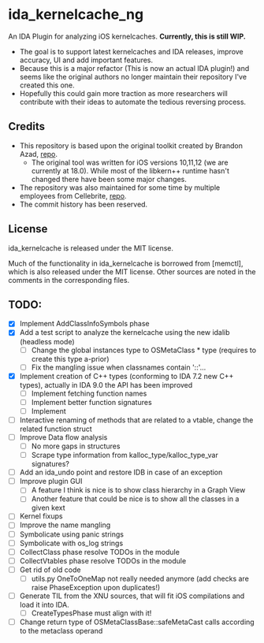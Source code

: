# ida_kernelcache_ng
An IDA Plugin for analyzing iOS kernelcaches. **Currently, this is still WIP.**

* The goal is to support latest kernelcaches and IDA releases, improve accuracy, UI and add important features.
* Because this is a major refactor (This is now an actual IDA plugin!) and seems like the original authors no longer maintain their repository I've created this one.
* Hopefully this could gain more traction as more researchers will contribute with their ideas to automate the tedious reversing process.

## Credits
* This repository is based upon the original toolkit created by Brandon Azad, [repo](https://github.com/bazad/ida_kernelcache).
  * The original tool was written for iOS versions 10,11,12 (we are currently at 18.0). While most of the libkern++ runtime hasn't changed there have been some major changes.
* The repository was also maintained for some time by multiple employees from Cellebrite, [repo](https://github.com/cellebrite-labs/ida_kernelcache).
* The commit history has been reserved.

## License
ida_kernelcache is released under the MIT license.

Much of the functionality in ida_kernelcache is borrowed from [memctl], which is also released
under the MIT license. Other sources are noted in the comments in the corresponding files.

## TODO:
- [X] Implement AddClassInfoSymbols phase
- [X] Add a test script to analyze the kernelcache using the new idalib (headless mode)
  - [ ] Change the global instances type to OSMetaClass * type (requires to create this type a-prior)
  - [ ] Fix the mangling issue when classnames contain '::'...
- [X] Implement creation of C++ types (conforming to IDA 7.2 new C++ types), actually in IDA 9.0 the API has been improved 
  - [ ] Implement fetching function names
  - [ ] Implement better function signatures
  - [ ] Implement 
- [ ] Interactive renaming of methods that are related to a vtable, change the related function struct
- [ ] Improve Data flow analysis
  - [ ] No more gaps in structures
  - [ ] Scrape type information from kalloc_type/kalloc_type_var signatures?
- [ ] Add an ida_undo point and restore IDB in case of an exception
- [ ] Improve plugin GUI
  - [ ] A feature I think is nice is to show class hierarchy in a Graph View
  - [ ] Another feature that could be nice is to show all the classes in a given kext
- [ ] Kernel fixups 
- [ ] Improve the name mangling
- [ ] Symbolicate using panic strings
- [ ] Symbolicate with os_log strings
- [ ] CollectClass phase resolve TODOs in the module
- [ ] CollectVtables phase resolve TODOs in the module
- [ ] Get rid of old code
  - [ ] utils.py OneToOneMap not really needed anymore (add checks are raise PhaseException upon duplicates!)
- [ ] Generate TIL from the XNU sources, that will fit iOS compilations and load it into IDA.
  - [ ] CreateTypesPhase must align with it!
- [ ] Change return type of OSMetaClassBase::safeMetaCast calls according to the metaclass operand